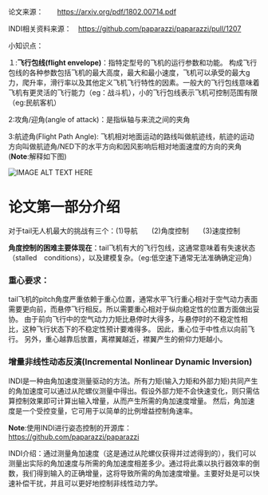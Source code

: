 论文来源：　　https://arxiv.org/pdf/1802.00714.pdf

INDI相关资料来源：　https://github.com/paparazzi/paparazzi/pull/1207

小知识点：

１:**飞行包线(flight envelope)**：指特定型号的飞机的运行参数和功能。 构成飞行包线的各种参数包括飞机的最大高度，最大和最小速度，飞机可以承受的最大g力，爬升率，滑行率以及其他定义飞机飞行特性的因素。一般大的飞行包线意味着飞机有更灵活的飞行能力（eg：战斗机），小的飞行包线表示飞机可控制范围有限（eg:民航客机）

2:攻角/迎角(angle of attack)：是指纵轴与来流之间的夹角

3:航迹角(Flight Path Angle): 飞机相对地面运动的路线叫做航迹线，航迹的运动方向叫做航迹角/NED下的水平方向和因风影响后相对地面速度的方向的夹角(**Note**:解释如下图)

![IMAGE ALT TEXT HERE](https://github.com/xdwgood/Navigation-and-control/blob/xdwgood-patch-1/210.png)


# 论文第一部分介绍

对于tail无人机最大的挑战有三个：(1)导航　　(2)角度控制　　(3)速度控制

**角度控制的困难主要体现在**：tail飞机有大的飞行包线，这通常意味着有失速状态（stalled　conditions），以及建模复杂。（eg:低空速下通常无法准确确定迎角）

### 重心要求：

tail飞机的pitch角度严重依赖于重心位置，通常水平飞行重心相对于空气动力表面需要更向前，而悬停飞行相反。所以需要重心相对于纵向稳定性的位置方面做出妥协。 由于前向飞行中的空气动力力矩比悬停时大得多，与悬停时的不稳定性相比，这种飞行状态下的不稳定性预计要难得多。 因此，重心位于中性点以向前飞行。 另外，重心越靠后放置，离襟翼越近，襟翼产生的俯仰力矩越小。

### 增量非线性动态反演(Incremental Nonlinear Dynamic Inversion)

INDI是一种由角加速度测量驱动的方法。所有力矩(输入力矩和外部力矩)共同产生的角加速度可以通过从陀螺仪测量中得出。假设外部力矩不会快速变化，则只需估算控制效果即可计算出输入增量，从而产生所需的角加速度增量。 然后，角加速度是一个受控变量，它可用于以简单的比例增益控制角速率。

**Note**:使用INDI进行姿态控制的开源库：https://github.com/paparazzi/paparazzi

INDI介绍：通过测量角加速度（这是通过从陀螺仪获得并过滤得到的），我们可以测量出实际的角加速度与所需的角加速度相差多少。通过将此乘以执行器效率的倒数，我们得到输入的正确增量，这将导致所需的角加速度增量。主要好处是可以快速补偿干扰，并且可以更好地控制非线性动力学。
